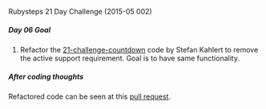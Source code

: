 Rubysteps 21 Day Challenge (2015-05 002)

##### Day 06 Goal
1. Refactor the [21-challenge-countdown](https://github.com/skahlert/21-day-challenge-countdown) code by Stefan Kahlert to remove the active support requirement.
Goal is to have same functionality.

##### After coding thoughts
Refactored code can be seen at this [pull request](https://github.com/skahlert/21-day-challenge-countdown/pull/3).

